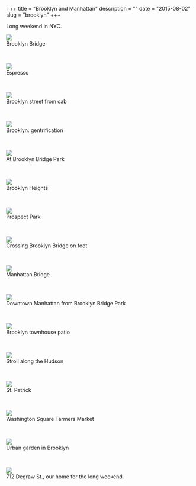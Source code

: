 +++
title = "Brooklyn and Manhattan"
description = ""
date = "2015-08-02"
slug = "brooklyn"
+++

<p>Long weekend in NYC.</p>

<p><p><img src="http://40.media.tumblr.com/313d4025ac2c305d162c6fc8ae8df682/tumblr_nsgmwt1apO1qz7ur9o1_1280.jpg" class="profile"><br />Brooklyn Bridge</p><br /></p>


<p><p><img src="http://41.media.tumblr.com/da5ba0993afcabb5098fc8b5dfb600c4/tumblr_nsgmwt1apO1qz7ur9o2_1280.jpg" class="profile"><br />Espresso</p><br /></p>

<p><p><img src="http://36.media.tumblr.com/3d3630dbe7a9f29efc22c8df7d9194c5/tumblr_nsgmwt1apO1qz7ur9o3_1280.jpg" class="profile"><br />Brooklyn street from cab</p><br /></p>

<p><p><img src="http://41.media.tumblr.com/7b46f84697ce48f89969c6e5abad0287/tumblr_nsgmwt1apO1qz7ur9o4_1280.jpg" class="profile"><br />Brooklyn: gentrification</p><br /></p>

<p><p><img src="http://41.media.tumblr.com/3d542c0ebf50f67c3f1e4507881caf53/tumblr_nsgmwt1apO1qz7ur9o5_1280.jpg" class="profile"><br />At Brooklyn Bridge Park</p><br /></p>

<p><p><img src="http://41.media.tumblr.com/07b250a069870d4db30a7a18bbfa91f9/tumblr_nsgmwt1apO1qz7ur9o6_1280.jpg" class="profile"><br />Brooklyn Heights</p><br /></p>

<p><p><img src="http://40.media.tumblr.com/8a0a76889f971a7961183f10a76973f8/tumblr_nsgmwt1apO1qz7ur9o7_1280.jpg" class="profile"><br />Prospect Park</p><br /></p>

<p><p><img src="http://41.media.tumblr.com/f2e1f4550eec5bdff891121f90a88165/tumblr_nsgmwt1apO1qz7ur9o9_1280.jpg" class="profile"><br />Crossing Brooklyn Bridge on foot</p><br /></p>

<p><p><img src="http://41.media.tumblr.com/193b3ee79e54a6acc6b2be85b6dd33ee/tumblr_nsgmwt1apO1qz7ur9o10_1280.jpg" class="profile"><br />Manhattan Bridge</p><br /></p>

<p><p><img src="http://41.media.tumblr.com/b3d3fff1a1857c1b03b3f6eec6ceb325/tumblr_nsgmwt1apO1qz7ur9o8_1280.jpg" class="profile"><br />Downtown Manhattan from Brooklyn Bridge Park</p><br /></p>

<p><p><img src="http://36.media.tumblr.com/102fee3542e5ff746f7adf20b37d3dca/tumblr_nsgn7woPjG1qz7ur9o1_1280.jpg" class="profile"><br />Brooklyn townhouse patio</p><br /></p>

<p><p><img src="http://40.media.tumblr.com/eff810525ed73a102d86541fbfb7cafa/tumblr_nsgn7woPjG1qz7ur9o2_1280.jpg" class="profile"><br />Stroll along the Hudson</p><br /></p>

<p><p><img src="http://36.media.tumblr.com/ed7ad076b679709a07f8f211f2ae7871/tumblr_nsgn7woPjG1qz7ur9o3_1280.jpg" class="profile"><br />St. Patrick</p><br /></p>

<p><p><img src="http://40.media.tumblr.com/0d70e43baf977a7437797c8b63d9b797/tumblr_nsgn7woPjG1qz7ur9o4_1280.jpg" class="profile"><br />Washington Square Farmers Market</p><br /></p>

<p><p><img src="http://41.media.tumblr.com/02ed50e66b1e18f518740b604ef32a06/tumblr_nsgn7woPjG1qz7ur9o6_1280.jpg" class="profile"><br />Urban garden in Brooklyn</p><br /></p>

<p><p><img src="http://41.media.tumblr.com/60e4519f13e8aa22fb768c1a1fd21dfe/tumblr_nsgn7woPjG1qz7ur9o5_1280.jpg" class="profile"><br />712 Degraw St., our home for the long weekend.</p><br /></p>



